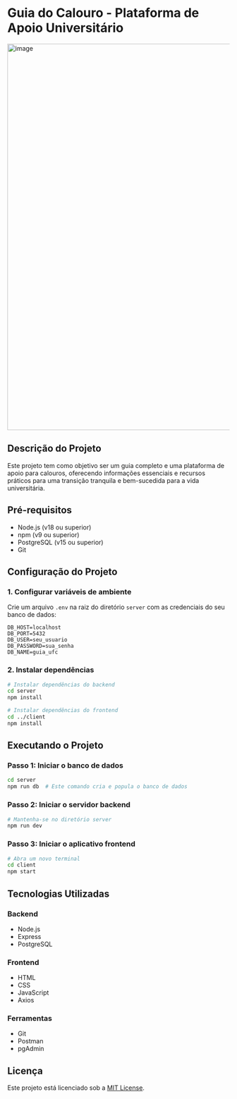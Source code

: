 # Guia do Calouro - Plataforma de Apoio Universitário

<img width="1816" height="877" alt="image" src="https://github.com/user-attachments/assets/c7ea6652-f6a9-4767-a3c8-f2f3e652c778" />
 <!-- Adicione sua imagem aqui -->

## Descrição do Projeto
Este projeto tem como objetivo ser um guia completo e uma plataforma de apoio para calouros, oferecendo informações essenciais e recursos práticos para uma transição tranquila e bem-sucedida para a vida universitária.

## Pré-requisitos
- Node.js (v18 ou superior)
- npm (v9 ou superior)
- PostgreSQL (v15 ou superior)
- Git

## Configuração do Projeto

### 1. Configurar variáveis de ambiente
Crie um arquivo `.env` na raiz do diretório `server` com as credenciais do seu banco de dados:

```env
DB_HOST=localhost
DB_PORT=5432
DB_USER=seu_usuario
DB_PASSWORD=sua_senha
DB_NAME=guia_ufc
```

### 2. Instalar dependências
```bash
# Instalar dependências do backend
cd server
npm install

# Instalar dependências do frontend
cd ../client
npm install
```

## Executando o Projeto

### Passo 1: Iniciar o banco de dados
```bash
cd server
npm run db  # Este comando cria e popula o banco de dados
```

### Passo 2: Iniciar o servidor backend
```bash
# Mantenha-se no diretório server
npm run dev
```

### Passo 3: Iniciar o aplicativo frontend
```bash
# Abra um novo terminal
cd client
npm start
```

## Tecnologias Utilizadas
### Backend
- Node.js
- Express
- PostgreSQL

### Frontend
- HTML
- CSS
- JavaScript
- Axios

### Ferramentas
- Git
- Postman
- pgAdmin

## Licença
Este projeto está licenciado sob a [MIT License](LICENSE).
